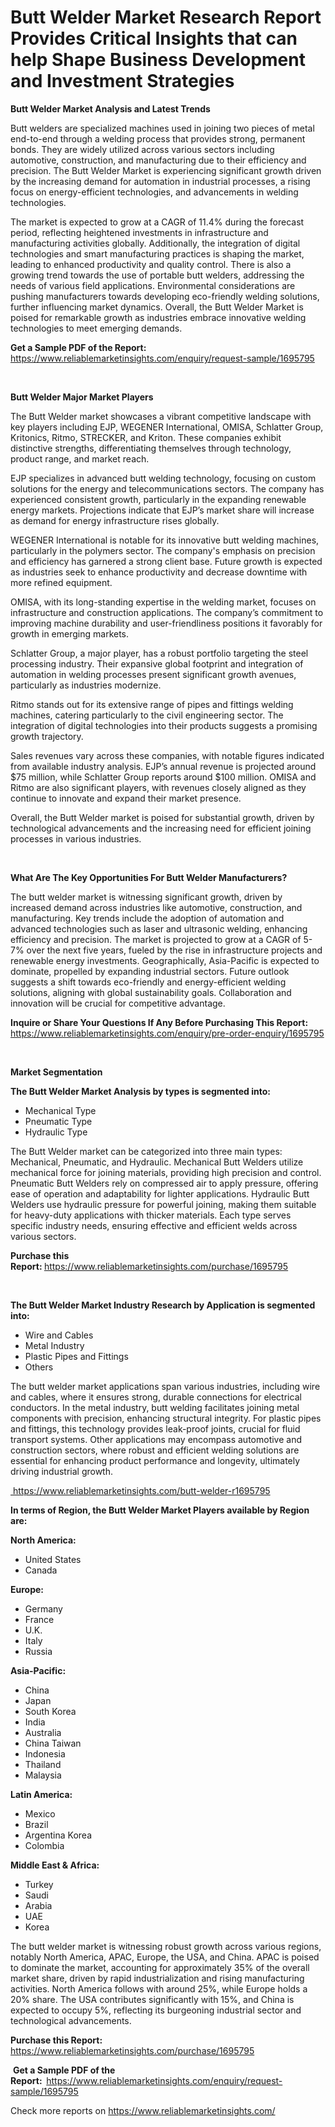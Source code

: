 <p><h1>Butt Welder Market Research Report Provides Critical Insights that can help Shape Business Development and Investment Strategies</h1></p><p><strong>Butt Welder Market Analysis and Latest Trends</strong></p>
<p><p>Butt welders are specialized machines used in joining two pieces of metal end-to-end through a welding process that provides strong, permanent bonds. They are widely utilized across various sectors including automotive, construction, and manufacturing due to their efficiency and precision. The Butt Welder Market is experiencing significant growth driven by the increasing demand for automation in industrial processes, a rising focus on energy-efficient technologies, and advancements in welding technologies.</p><p>The market is expected to grow at a CAGR of 11.4% during the forecast period, reflecting heightened investments in infrastructure and manufacturing activities globally. Additionally, the integration of digital technologies and smart manufacturing practices is shaping the market, leading to enhanced productivity and quality control. There is also a growing trend towards the use of portable butt welders, addressing the needs of various field applications. Environmental considerations are pushing manufacturers towards developing eco-friendly welding solutions, further influencing market dynamics. Overall, the Butt Welder Market is poised for remarkable growth as industries embrace innovative welding technologies to meet emerging demands.</p></p>
<p><strong>Get a Sample PDF of the Report:&nbsp;</strong> <a href="https://www.reliablemarketinsights.com/enquiry/request-sample/1695795?utm_campaign=3361&utm_medium=2&utm_source=Github&utm_content=ia&utm_term=27032025&utm_id=butt-welder">https://www.reliablemarketinsights.com/enquiry/request-sample/1695795</a></p>
<p>&nbsp;</p>
<p><strong>Butt Welder Major Market Players</strong></p>
<p><p>The Butt Welder market showcases a vibrant competitive landscape with key players including EJP, WEGENER International, OMISA, Schlatter Group, Kritonics, Ritmo, STRECKER, and Kriton. These companies exhibit distinctive strengths, differentiating themselves through technology, product range, and market reach.</p><p>EJP specializes in advanced butt welding technology, focusing on custom solutions for the energy and telecommunications sectors. The company has experienced consistent growth, particularly in the expanding renewable energy markets. Projections indicate that EJP’s market share will increase as demand for energy infrastructure rises globally.</p><p>WEGENER International is notable for its innovative butt welding machines, particularly in the polymers sector. The company's emphasis on precision and efficiency has garnered a strong client base. Future growth is expected as industries seek to enhance productivity and decrease downtime with more refined equipment. </p><p>OMISA, with its long-standing expertise in the welding market, focuses on infrastructure and construction applications. The company’s commitment to improving machine durability and user-friendliness positions it favorably for growth in emerging markets. </p><p>Schlatter Group, a major player, has a robust portfolio targeting the steel processing industry. Their expansive global footprint and integration of automation in welding processes present significant growth avenues, particularly as industries modernize.</p><p>Ritmo stands out for its extensive range of pipes and fittings welding machines, catering particularly to the civil engineering sector. The integration of digital technologies into their products suggests a promising growth trajectory.</p><p>Sales revenues vary across these companies, with notable figures indicated from available industry analysis. EJP’s annual revenue is projected around $75 million, while Schlatter Group reports around $100 million. OMISA and Ritmo are also significant players, with revenues closely aligned as they continue to innovate and expand their market presence.</p><p>Overall, the Butt Welder market is poised for substantial growth, driven by technological advancements and the increasing need for efficient joining processes in various industries.</p></p>
<p>&nbsp;</p>
<p><strong>What Are The Key Opportunities For Butt Welder Manufacturers?</strong></p>
<p><p>The butt welder market is witnessing significant growth, driven by increased demand across industries like automotive, construction, and manufacturing. Key trends include the adoption of automation and advanced technologies such as laser and ultrasonic welding, enhancing efficiency and precision. The market is projected to grow at a CAGR of 5-7% over the next five years, fueled by the rise in infrastructure projects and renewable energy investments. Geographically, Asia-Pacific is expected to dominate, propelled by expanding industrial sectors. Future outlook suggests a shift towards eco-friendly and energy-efficient welding solutions, aligning with global sustainability goals. Collaboration and innovation will be crucial for competitive advantage.</p></p>
<p><strong>Inquire or Share Your Questions If Any Before Purchasing This Report:</strong> <a href="https://www.reliablemarketinsights.com/enquiry/pre-order-enquiry/1695795?utm_campaign=3361&utm_medium=2&utm_source=Github&utm_content=ia&utm_term=27032025&utm_id=butt-welder">https://www.reliablemarketinsights.com/enquiry/pre-order-enquiry/1695795</a></p>
<p>&nbsp;</p>
<p><strong>Market Segmentation</strong></p>
<p><strong>The Butt Welder Market Analysis by types is segmented into:</strong></p>
<p><ul><li>Mechanical Type</li><li>Pneumatic Type</li><li>Hydraulic Type</li></ul></p>
<p><p>The Butt Welder market can be categorized into three main types: Mechanical, Pneumatic, and Hydraulic. Mechanical Butt Welders utilize mechanical force for joining materials, providing high precision and control. Pneumatic Butt Welders rely on compressed air to apply pressure, offering ease of operation and adaptability for lighter applications. Hydraulic Butt Welders use hydraulic pressure for powerful joining, making them suitable for heavy-duty applications with thicker materials. Each type serves specific industry needs, ensuring effective and efficient welds across various sectors.</p></p>
<p><strong>Purchase this Report:&nbsp;</strong><a href="https://www.reliablemarketinsights.com/purchase/1695795?utm_campaign=3361&utm_medium=2&utm_source=Github&utm_content=ia&utm_term=27032025&utm_id=butt-welder">https://www.reliablemarketinsights.com/purchase/1695795</a></p>
<p>&nbsp;</p>
<p><strong>The Butt Welder Market Industry Research by Application is segmented into:</strong></p>
<p><ul><li>Wire and Cables</li><li>Metal Industry</li><li>Plastic Pipes and Fittings</li><li>Others</li></ul></p>
<p><p>The butt welder market applications span various industries, including wire and cables, where it ensures strong, durable connections for electrical conductors. In the metal industry, butt welding facilitates joining metal components with precision, enhancing structural integrity. For plastic pipes and fittings, this technology provides leak-proof joints, crucial for fluid transport systems. Other applications may encompass automotive and construction sectors, where robust and efficient welding solutions are essential for enhancing product performance and longevity, ultimately driving industrial growth.</p></p>
<p><a href="https://www.reliablemarketinsights.com/butt-welder-r1695795?utm_campaign=3361&utm_medium=2&utm_source=Github&utm_content=ia&utm_term=27032025&utm_id=butt-welder">&nbsp;https://www.reliablemarketinsights.com/butt-welder-r1695795</a></p>
<p><strong>In terms of Region, the Butt Welder Market Players available by Region are:</strong></p>
<p>
    <p> <strong> North America: </strong>
        <ul>
            <li>United States</li>
            <li>Canada</li>
        </ul>
        </p> 
    <p> <strong> Europe: </strong>
        <ul>
            <li>Germany</li>
            <li>France</li>
            <li>U.K.</li>
            <li>Italy</li>
            <li>Russia</li>
        </ul>
        </p> 
    <p> <strong> Asia-Pacific: </strong>
        <ul>
            <li>China</li>
            <li>Japan</li>
            <li>South Korea</li>
            <li>India</li>
            <li>Australia</li>
            <li>China Taiwan</li>
            <li>Indonesia</li>
            <li>Thailand</li>
            <li>Malaysia</li>
        </ul>
        </p> 
    <p> <strong> Latin America: </strong>
        <ul>
            <li>Mexico</li>
            <li>Brazil</li>
            <li>Argentina Korea</li>
            <li>Colombia</li>
        </ul>
        </p> 
    <p> <strong> Middle East & Africa: </strong>
        <ul>
            <li>Turkey</li>
            <li>Saudi</li>
            <li>Arabia</li>
            <li>UAE</li>
            <li>Korea</li>
        </ul>
    </p>
    </p>
<p><p>The butt welder market is witnessing robust growth across various regions, notably North America, APAC, Europe, the USA, and China. APAC is poised to dominate the market, accounting for approximately 35% of the overall market share, driven by rapid industrialization and rising manufacturing activities. North America follows with around 25%, while Europe holds a 20% share. The USA contributes significantly with 15%, and China is expected to occupy 5%, reflecting its burgeoning industrial sector and technological advancements.</p></p>
<p><strong>Purchase this Report: </strong><a href="https://www.reliablemarketinsights.com/purchase/1695795?utm_campaign=3361&utm_medium=2&utm_source=Github&utm_content=ia&utm_term=27032025&utm_id=butt-welder">https://www.reliablemarketinsights.com/purchase/1695795</a></p>
<p>&nbsp;<strong>Get a Sample PDF of the Report:&nbsp;&nbsp;</strong><a href="https://www.reliablemarketinsights.com/enquiry/request-sample/1695795?utm_campaign=3361&utm_medium=2&utm_source=Github&utm_content=ia&utm_term=27032025&utm_id=butt-welder">https://www.reliablemarketinsights.com/enquiry/request-sample/1695795</a></p>
<p><strong></strong></p>
<p>Check more reports on <a href="https://www.reliablemarketinsights.com/?utm_campaign=3361&utm_medium=2&utm_source=Github&utm_content=ia&utm_term=27032025&utm_id=butt-welder">https://www.reliablemarketinsights.com/</a></p>
